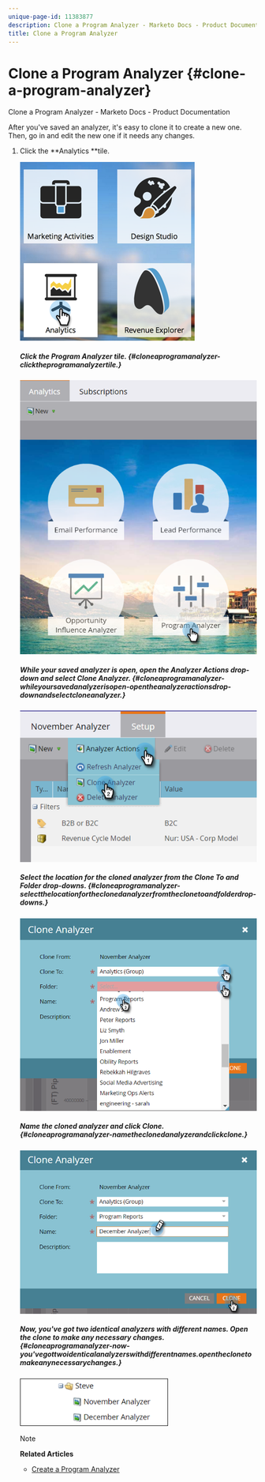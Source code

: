 ```yaml
---
unique-page-id: 11383877
description: Clone a Program Analyzer - Marketo Docs - Product Documentation
title: Clone a Program Analyzer
---
```


# Clone a Program Analyzer {#clone-a-program-analyzer}

Clone a Program Analyzer - Marketo Docs - Product Documentation

After you've saved an analyzer, it's easy to clone it to create a new one. Then, go in and edit the new one if it needs any changes.

1. Click the **Analytics **tile.

   ![](assets/2017-05-01-08-20-37.png)

   ##### Click the Program Analyzer tile. {#cloneaprogramanalyzer-clicktheprogramanalyzertile.}

   ![](assets/program-analyzer-icon-hand.png)

   ##### While your saved analyzer is open, open the Analyzer Actions drop-down and select Clone Analyzer. {#cloneaprogramanalyzer-whileyoursavedanalyzerisopen-opentheanalyzeractionsdrop-downandselectcloneanalyzer.}

   ![](assets/image2016-10-31-16-3a12-3a6.png)

   ##### Select the location for the cloned analyzer from the Clone To and Folder drop-downs. {#cloneaprogramanalyzer-selectthelocationfortheclonedanalyzerfromtheclonetoandfolderdrop-downs.}

   ![](assets/image2016-10-31-16-3a13-3a42.png)

   ##### Name the cloned analyzer and click Clone. {#cloneaprogramanalyzer-nametheclonedanalyzerandclickclone.}

   ![](assets/image2016-10-31-16-3a15-3a15.png)

   ##### Now, you've got two identical analyzers with different names. Open the clone to make any necessary changes. {#cloneaprogramanalyzer-now-you'vegottwoidenticalanalyzerswithdifferentnames.opentheclonetomakeanynecessarychanges.}

   ![](assets/image2016-10-31-16-3a17-3a11.png)

   >[!NOTE]
   >
   >**Related Articles**
   >
   >    
   >    
   >    * [Create a Program Analyzer](create-a-program-analyzer.md)
   >    
   >

